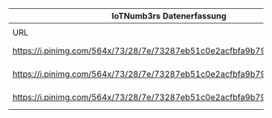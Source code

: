 |IoTNumb3rs Datenerfassung|||||||||||
| ---- | ---- | ---- | ---- | ---- | ---- | ---- | ---- | ---- | ---- | ---- |
||||||||||||
|URL|home_url|filename|device_class|device_count|market_class|market_volume|prognosis_year|publication_year|authorship_class|Dropbox folder|
|https://i.pinimg.com/564x/73/28/7e/73287eb51c0e2acfbfa9b7901c8e691d.jpg|https://www.pixelcrayons.com/blog/web/internet-of-things-mind-boggling-facts-infographic/|file2_73287eb51c0e2acfbfa9b7901c8e691d.jpg|||size|7770000000|2013|2016|company|MariaMarg/20190106-1800|
|https://i.pinimg.com/564x/73/28/7e/73287eb51c0e2acfbfa9b7901c8e691d.jpg|https://www.pixelcrayons.com/blog/web/internet-of-things-mind-boggling-facts-infographic/|file2_73287eb51c0e2acfbfa9b7901c8e691d.jpg|||size|8890000000|2014|2016|company|MariaMarg/20190106-1800|
|https://i.pinimg.com/564x/73/28/7e/73287eb51c0e2acfbfa9b7901c8e691d.jpg|https://www.pixelcrayons.com/blog/web/internet-of-things-mind-boggling-facts-infographic/|file2_73287eb51c0e2acfbfa9b7901c8e691d.jpg|||size|27310000000|2024|2016|company|MariaMarg/20190106-1800|
